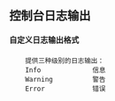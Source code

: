 ## 控制台日志输出

#### 自定义日志输出格式

```
    提供三种级别的日志输出：
    Info             信息
    Warning          警告
    Error            错误

```